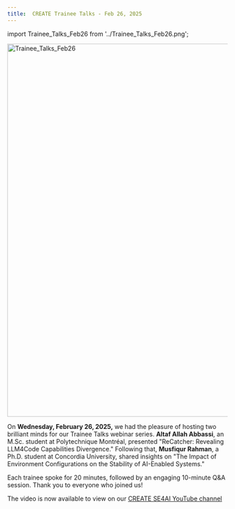 ```yaml
---
title:  CREATE Trainee Talks - Feb 26, 2025
---
```


import Trainee_Talks_Feb26 from '../Trainee_Talks_Feb26.png';

<img  src={Trainee_Talks_Feb26} alt="Trainee_Talks_Feb26" width="850" />


On **Wednesday, February 26, 2025,**  we had the pleasure of hosting two brilliant minds for our Trainee Talks webinar series. **Altaf Allah Abbassi**, an M.Sc. student at Polytechnique Montréal, presented "ReCatcher: Revealing LLM4Code Capabilities Divergence." Following that, **Musfiqur Rahman**, a Ph.D. student at Concordia University, shared insights on "The Impact of Environment Configurations on the Stability of AI-Enabled Systems."

Each trainee spoke for 20 minutes, followed by an engaging 10-minute Q&A session. Thank you to everyone who joined us!

The video is now available to view on our [CREATE SE4AI YouTube channel](https://www.youtube.com/watch?v=-HdtM8RCXFI)